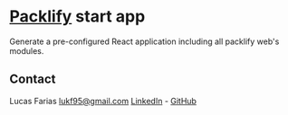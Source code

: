 # [Packlify](https://packlify.com) start app
Generate a pre-configured React application including all packlify web's modules.

## Contact
Lucas Farias
lukf95@gmail.com
[LinkedIn](https://www.linkedin.com/in/lucasfar/) - [GitHub](https://www.github.com/lucasfarias2)
